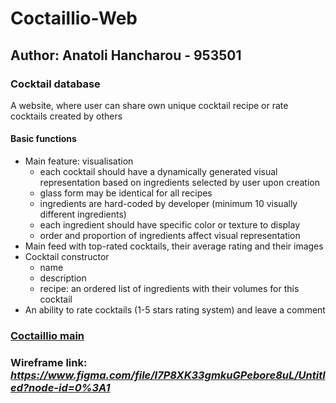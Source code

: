 # Coctaillio-Web

## Author: Anatoli Hancharou - 953501

### Cocktail database
A website, where user can share own unique cocktail recipe or rate cocktails created
by others
#### Basic functions
- Main feature: visualisation
  - each cocktail should have a dynamically generated visual representation
  based on ingredients selected by user upon creation
  - glass form may be identical for all recipes
  - ingredients are hard-coded by developer (minimum 10 visually different
  ingredients)
  - each ingredient should have specific color or texture to display
  - order and proportion of ingredients affect visual representation
- Main feed with top-rated cocktails, their average rating and their images
- Cocktail constructor
  - name
  - description
  - recipe: an ordered list of ingredients with their volumes for this cocktail
- An ability to rate cocktails (1-5 stars rating system) and leave a comment

### [Coctaillio main](https://coctaillio.web.app)

### Wireframe link: *https://www.figma.com/file/I7P8XK33gmkuGPebore8uL/Untitled?node-id=0%3A1*

